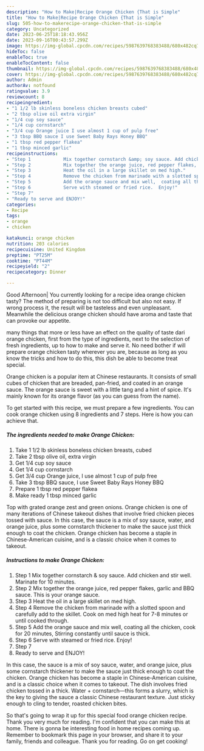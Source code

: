 ```yaml
---
description: "How to Make|Recipe Orange Chicken {That is Simple"
title: "How to Make|Recipe Orange Chicken {That is Simple"
slug: 505-how-to-makerecipe-orange-chicken-that-is-simple
category: Uncategorized
date: 2023-06-25T18:18:43.956Z
date: 2023-09-16T00:43:57.299Z
image: https://img-global.cpcdn.com/recipes/5987639768383488/680x482cq70/orange-chicken-recipe-main-photo.jpg
hideToc: false
enableToc: true
enableTocContent: false
thumbnail: https://img-global.cpcdn.com/recipes/5987639768383488/680x482cq70/orange-chicken-recipe-main-photo.jpg
cover: https://img-global.cpcdn.com/recipes/5987639768383488/680x482cq70/orange-chicken-recipe-main-photo.jpg
author: Admin
authorAv: notfound
ratingvalue: 3.9
reviewcount: 8
recipeingredient:
- "1 1/2 lb skinless boneless chicken breasts cubed"
- "2 tbsp olive oil extra virgin"
- "1/4 cup soy sauce"
- "1/4 cup cornstarch"
- "3/4 cup Orange juice I use almost 1 cup of pulp free"
- "3 tbsp BBQ sauce I use Sweet Baby Rays Honey BBQ"
- "1 tbsp red pepper flakea"
- "1 tbsp minced garlic"
recipeinstructions:
- "Step 1            Mix together cornstarch &amp; soy sauce. Add chicken and stir well. Marinate for 10 minutes."
- "Step 2            Mix together the orange juice, red pepper flakes, garlic and BBQ sauce. This is your orange sauce."
- "Step 3            Heat the oil in a large skillet on med high."
- "Step 4            Remove the chicken from marinade with a slotted spoon and carefully add to the skillet. Cook on med high heat for 7-8 minutes or until cooked through."
- "Step 5            Add the orange sauce and mix well,  coating all the chicken, cook for 20 minutes,  Stirring constantly until sauce is thick."
- "Step 6            Serve with steamed or fried rice.  Enjoy!"
- "Step 7"
- "Ready to serve and ENJOY!"
categories:
- Recipe
tags:
- orange
- chicken

katakunci: orange chicken 
nutrition: 203 calories
recipecuisine: United Kingdom
preptime: "PT25M"
cooktime: "PT44M"
recipeyield: "2"
recipecategory: Dinner

---
```



Good Afternoon| You currently looking for a recipe idea orange chicken tasty? The method of preparing is not too difficult but also not easy. If wrong process it, the result will be tasteless and even unpleasant. Meanwhile the delicious orange chicken should have aroma and taste that can provoke our appetite.






many things that more or less have an effect on the quality of taste dari orange chicken, first from the type of ingredients, next to the selection of fresh ingredients, up to how to make and serve it. No need bother if will prepare orange chicken tasty wherever you are, because as long as you know the tricks and how to do this, this dish be able to become treat  special.


Orange chicken is a popular item at Chinese restaurants. It consists of small cubes of chicken that are breaded, pan-fried, and coated in an orange sauce. The orange sauce is sweet with a little tang and a hint of spice. It&#39;s mainly known for its orange flavor (as you can guess from the name).


To get started with this recipe, we must prepare a few ingredients. You can cook orange chicken using 8 ingredients and 7 steps. Here is how you can achieve that.

<!--inarticleads1-->

##### The ingredients needed to make Orange Chicken:

1. Take 1 1/2 lb skinless boneless chicken breasts, cubed
1. Take 2 tbsp olive oil, extra virgin
1. Get 1/4 cup soy sauce
1. Get 1/4 cup cornstarch
1. Get 3/4 cup Orange juice, I use almost 1 cup of pulp free
1. Take 3 tbsp BBQ sauce, I use Sweet Baby Rays Honey BBQ
1. Prepare 1 tbsp red pepper flakea
1. Make ready 1 tbsp minced garlic


Top with grated orange zest and green onions. Orange chicken is one of many iterations of Chinese takeout dishes that involve fried chicken pieces tossed with sauce. In this case, the sauce is a mix of soy sauce, water, and orange juice, plus some cornstarch thickener to make the sauce just thick enough to coat the chicken. Orange chicken has become a staple in Chinese-American cuisine, and is a classic choice when it comes to takeout. 

<!--inarticleads2-->

##### Instructions to make Orange Chicken:

1. Step 1            Mix together cornstarch &amp; soy sauce. Add chicken and stir well. Marinate for 10 minutes.
1. Step 2            Mix together the orange juice, red pepper flakes, garlic and BBQ sauce. This is your orange sauce.
1. Step 3            Heat the oil in a large skillet on med high.
1. Step 4            Remove the chicken from marinade with a slotted spoon and carefully add to the skillet. Cook on med high heat for 7-8 minutes or until cooked through.
1. Step 5            Add the orange sauce and mix well,  coating all the chicken, cook for 20 minutes,  Stirring constantly until sauce is thick.
1. Step 6            Serve with steamed or fried rice.  Enjoy!
1. Step 7
1. Ready to serve and ENJOY!

In this case, the sauce is a mix of soy sauce, water, and orange juice, plus some cornstarch thickener to make the sauce just thick enough to coat the chicken. Orange chicken has become a staple in Chinese-American cuisine, and is a classic choice when it comes to takeout. The dish involves fried chicken tossed in a thick. Water + cornstarch—this forms a slurry, which is the key to giving the sauce a classic Chinese restaurant texture. Just sticky enough to cling to tender, roasted chicken bites. 

So that's going to wrap it up for this special food orange chicken recipe. Thank you very much for reading. I'm confident that you can make this at home. There is gonna be interesting food in home recipes coming up. Remember to bookmark this page in your browser, and share it to your family, friends and colleague. Thank you for reading. Go on get cooking!
